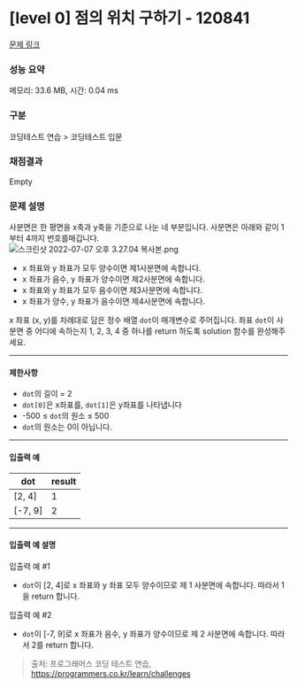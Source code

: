 # [level 0] 점의 위치 구하기 - 120841 

[문제 링크](https://school.programmers.co.kr/learn/courses/30/lessons/120841) 

### 성능 요약

메모리: 33.6 MB, 시간: 0.04 ms

### 구분

코딩테스트 연습 > 코딩테스트 입문

### 채점결과

Empty

### 문제 설명

<p>사분면은 한 평면을 x축과 y축을 기준으로 나눈 네 부분입니다. 사분면은 아래와 같이 1부터 4까지 번호를매깁니다.<br>
<img src="https://grepp-programmers.s3.ap-northeast-2.amazonaws.com/files/production/b58d4788-42fa-44fa-af50-481907e65473/%E1%84%89%E1%85%B3%E1%84%8F%E1%85%B3%E1%84%85%E1%85%B5%E1%86%AB%E1%84%89%E1%85%A3%E1%86%BA%202022-07-07%20%E1%84%8B%E1%85%A9%E1%84%92%E1%85%AE%203.27.04%20%E1%84%87%E1%85%A9%E1%86%A8%E1%84%89%E1%85%A1%E1%84%87%E1%85%A9%E1%86%AB.png" title="" alt="스크린샷 2022-07-07 오후 3.27.04 복사본.png"></p>

<ul>
<li>x 좌표와 y 좌표가 모두 양수이면 제1사분면에 속합니다.</li>
<li>x 좌표가 음수, y 좌표가 양수이면 제2사분면에 속합니다.</li>
<li>x 좌표와 y 좌표가 모두 음수이면 제3사분면에 속합니다.</li>
<li>x 좌표가 양수, y 좌표가 음수이면 제4사분면에 속합니다.</li>
</ul>

<p>x  좌표 (x, y)를 차례대로 담은 정수 배열 <code>dot</code>이 매개변수로 주어집니다. 좌표 <code>dot</code>이 사분면 중 어디에 속하는지 1, 2, 3, 4 중 하나를 return 하도록 solution 함수를 완성해주세요.</p>

<hr>

<h4>제한사항</h4>

<ul>
<li><code>dot</code>의 길이 = 2</li>
<li><code>dot[0]</code>은 x좌표를, <code>dot[1]</code>은 y좌표를 나타냅니다</li>
<li>-500 ≤ <code>dot</code>의 원소 ≤ 500</li>
<li><code>dot</code>의 원소는 0이 아닙니다. </li>
</ul>

<hr>

<h4>입출력 예</h4>
<table class="table">
        <thead><tr>
<th>dot</th>
<th>result</th>
</tr>
</thead>
        <tbody><tr>
<td>[2, 4]</td>
<td>1</td>
</tr>
<tr>
<td>[-7, 9]</td>
<td>2</td>
</tr>
</tbody>
      </table>
<hr>

<h4>입출력 예 설명</h4>

<p>입출력 예 #1</p>

<ul>
<li><code>dot</code>이 [2, 4]로 x 좌표와 y 좌표 모두 양수이므로 제 1 사분면에 속합니다. 따라서 1을 return 합니다.</li>
</ul>

<p>입출력 예 #2</p>

<ul>
<li><code>dot</code>이 [-7, 9]로 x 좌표가 음수, y 좌표가 양수이므로 제 2 사분면에 속합니다. 따라서 2를 return 합니다.</li>
</ul>


> 출처: 프로그래머스 코딩 테스트 연습, https://programmers.co.kr/learn/challenges